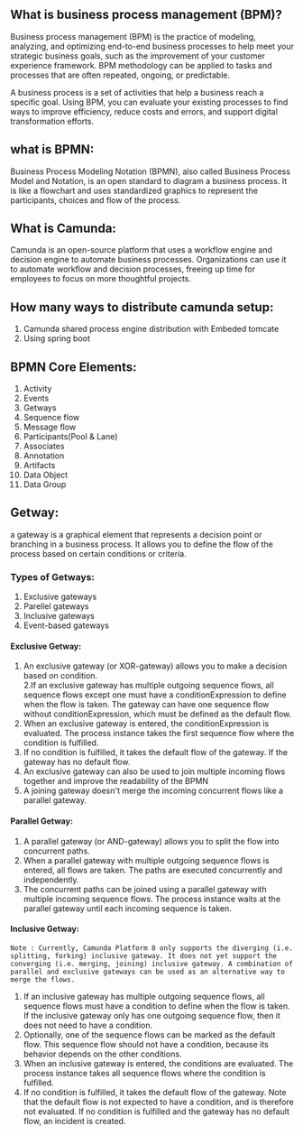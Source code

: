 ## What is business process management (BPM)?

Business process management (BPM) is the practice of modeling, analyzing, and optimizing end-to-end business processes to help meet your strategic business goals, such as the improvement of your customer experience framework. BPM methodology can be applied to tasks and processes that are often repeated, ongoing, or predictable.  

A business process is a set of activities that help a business reach a specific goal. Using BPM, you can evaluate your existing processes to find ways to improve efficiency, reduce costs and errors, and support digital transformation efforts.  

## what is BPMN:  

Business Process Modeling Notation (BPMN), also called Business Process Model and Notation, is an open standard to diagram a business process. It is like a flowchart and uses standardized graphics to represent the participants, choices and flow of the process.

## What is Camunda: 

Camunda is an open-source platform that uses a workflow engine and decision engine to automate business processes. Organizations can use it to automate workflow and decision processes, freeing up time for employees to focus on more thoughtful projects.

## How many ways to distribute camunda setup:

1. Camunda shared process engine distribution with Embeded tomcate
2. Using spring boot

## BPMN Core Elements:

1. Activity
2. Events
3. Getways
4. Sequence flow
5. Message flow
6. Participants(Pool & Lane)
7. Associates
8. Annotation
9. Artifacts
10. Data Object
11. Data Group

## Getway:

a gateway is a graphical element that represents a decision point or branching in a business process. It allows you to define the flow of the process based on certain conditions or criteria.

### Types of Getways:
1. Exclusive gateways
2. Parellel gateways
3. Inclusive gateways
4. Event-based gateways

#### Exclusive Getway:

1. An exclusive gateway (or XOR-gateway) allows you to make a decision based on condition.  
2.If an exclusive gateway has multiple outgoing sequence flows, all sequence flows except one must have a conditionExpression to define when the flow is taken. The gateway can have one sequence flow without conditionExpression, which must be defined as the default flow.  
3. When an exclusive gateway is entered, the conditionExpression is evaluated. The process instance takes the first sequence flow where the condition is fulfilled.  
4. If no condition is fulfilled, it takes the default flow of the gateway. If the gateway has no default flow.  
5. An exclusive gateway can also be used to join multiple incoming flows together and improve the readability of the BPMN
6. A joining gateway doesn't merge the incoming concurrent flows like a parallel gateway.

#### Parallel Getway:

1. A parallel gateway (or AND-gateway) allows you to split the flow into concurrent paths.
2. When a parallel gateway with multiple outgoing sequence flows is entered, all flows are taken. The paths are executed concurrently and independently.
3. The concurrent paths can be joined using a parallel gateway with multiple incoming sequence flows. The process instance waits at the parallel gateway until each incoming sequence is taken.

#### Inclusive Getway:
   
    Note : Currently, Camunda Platform 8 only supports the diverging (i.e. splitting, forking) inclusive gateway. It does not yet support the converging (i.e. merging, joining) inclusive gateway. A combination of parallel and exclusive gateways can be used as an alternative way to merge the flows.
    
1. If an inclusive gateway has multiple outgoing sequence flows, all sequence flows must have a condition to define when the flow is taken. If the inclusive gateway only has one outgoing sequence flow, then it does not need to have a condition.
2. Optionally, one of the sequence flows can be marked as the default flow. This sequence flow should not have a condition, because its behavior depends on the other conditions.
3. When an inclusive gateway is entered, the conditions are evaluated. The process instance takes all sequence flows where the condition is fulfilled.    
4. If no condition is fulfilled, it takes the default flow of the gateway. Note that the default flow is not expected to have a condition, and is therefore not evaluated. If no condition is fulfilled and the gateway has no default flow, an incident is created.

